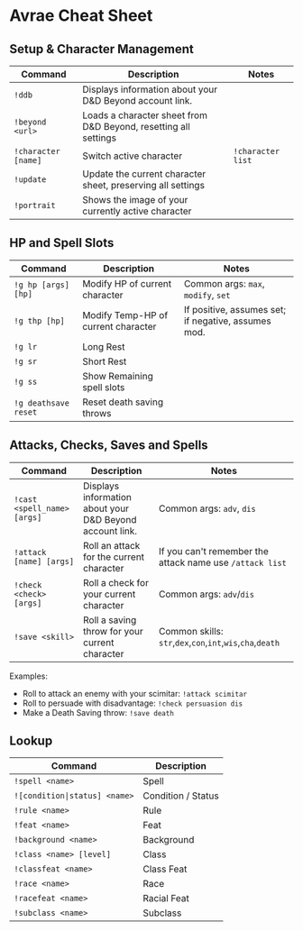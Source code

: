 # Avrae Cheat Sheet

## Setup & Character Management

| Command             | Description                                                     | Notes             |
| ------------------- | --------------------------------------------------------------- | ----------------- |
| `!ddb`              | Displays information about your D&D Beyond account link.        |                   |
| `!beyond <url>`     | Loads a character sheet from D&D Beyond, resetting all settings |                   |
| `!character [name]` | Switch active character                                         | `!character list` |
| `!update`           | Update the current character sheet, preserving all settings     |                   |
| `!portrait`         | Shows the image of your currently active character              |                   |

## HP and Spell Slots

| Command              | Description                         | Notes                                               |
| -------------------- | ----------------------------------- | --------------------------------------------------- |
| `!g hp [args] [hp]`  | Modify HP of current character      | Common args: `max`, `modify`, `set`                 |
| `!g thp [hp]`        | Modify Temp-HP of current character | If positive, assumes set; if negative, assumes mod. |
| `!g lr`              | Long Rest                           |                                                     |
| `!g sr`              | Short Rest                          |                                                     |
| `!g ss`              | Show Remaining spell slots          |                                                     |
| `!g deathsave reset` | Reset death saving throws           |                                                     |

## Attacks, Checks, Saves and Spells

| Command                     | Description                                              | Notes                                                      |
| --------------------------- | -------------------------------------------------------- | ---------------------------------------------------------- |
| `!cast <spell_name> [args]` | Displays information about your D&D Beyond account link. | Common args: `adv`, `dis`                                  |
| `!attack [name] [args]`     | Roll an attack for the current character                 | If you can't remember the attack name use `/attack list`   |
| `!check <check> [args]`     | Roll a check for your current character                  | Common args: `adv`/`dis`                                   |
| `!save <skill>`             | Roll a saving throw for your current character           | Common skills: `str`,`dex`,`con`,`int`,`wis`,`cha`,`death` |

Examples:

- Roll to attack an enemy with your scimitar: `!attack scimitar`
- Roll to persuade with disadvantage: `!check persuasion dis`
- Make a Death Saving throw: `!save death`

## Lookup

| Command                       | Description        |
| ----------------------------- | ------------------ |
| `!spell <name>`               | Spell              |
| `![condition\|status] <name>` | Condition / Status |
| `!rule <name>`                | Rule               |
| `!feat <name>`                | Feat               |
| `!background <name>`          | Background         |
| `!class <name> [level]`       | Class              |
| `!classfeat <name>`           | Class Feat         |
| `!race <name>`                | Race               |
| `!racefeat <name>`            | Racial Feat        |
| `!subclass <name>`            | Subclass           |
